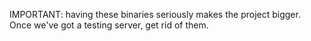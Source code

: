 IMPORTANT: having these binaries seriously makes the project bigger. Once we've got a testing server, get rid of them.